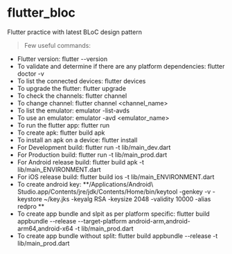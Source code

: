 # flutter_bloc
Flutter practice with latest BLoC design pattern

> Few useful commands:

* Flutter version: flutter --version
* To validate and determine if there are any platform dependencies: flutter doctor -v
* To list the connected devices: flutter devices
* To upgrade the flutter: flutter upgrade
* To check the channels: flutter channel
* To change channel: flutter channel <channel_name>
* To list the emulator: emulator -list-avds
* To use an emulator: emulator -avd <emulator_name>
* To run the flutter app: flutter run
* To create apk: flutter build apk
* To install an apk on a device: flutter install
* For Development build: flutter run -t lib/main_dev.dart
* For Production build: flutter run -t lib/main_prod.dart
* For Android release build: flutter build apk -t lib/main_ENVIRONMENT.dart
* For iOS release build: flutter build ios -t lib/main_ENVIRONMENT.dart
* To create android key: **/Applications/Android\ Studio.app/Contents/jre/jdk/Contents/Home/bin/keytool -genkey -v -keystore ~/key.jks -keyalg RSA -keysize 2048 -validity 10000 -alias redpro **
* To create app bundle and slpit as per platform specific: flutter build appbundle --release --target-platform android-arm,android-arm64,android-x64 -t lib/main_prod.dart
* To create app bundle without split: flutter build appbundle --release -t lib/main_prod.dart
